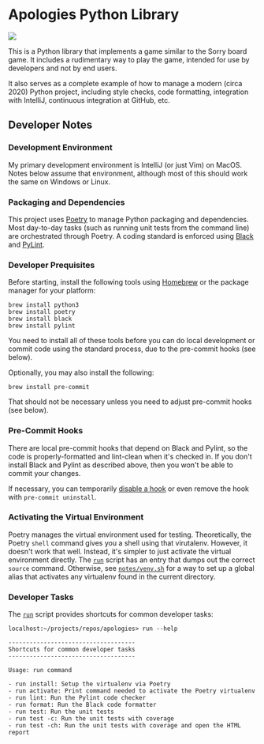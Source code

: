 # Apologies Python Library

![](https://github.com/pronovic/apologies/workflows/Test%20Suite/badge.svg)

This is a Python library that implements a game similar to the Sorry
board game.  It includes a rudimentary way to play the game, intended
for use by developers and not by end users.

It also serves as a complete example of how to manage a modern (circa 2020)
Python project, including style checks, code formatting, integration with
IntelliJ, continuous integration at GitHub, etc.

## Developer Notes

### Development Environment

My primary development environment is IntelliJ (or just Vim) on MacOS.  Notes
below assume that environment, although most of this should work the same on
Windows or Linux.

### Packaging and Dependencies

This project uses [Poetry](https://python-poetry.org/) to manage Python
packaging and dependencies.  Most day-to-day tasks (such as running unit 
tests from the command line) are orchestrated through Poetry.  A coding
standard is enforced using [Black](https://github.com/psf/black) and [PyLint](https://www.pylint.org/).

### Developer Prequisites

Before starting, install the following tools using [Homebrew](https://brew.sh/)
or the package manager for your platform:

```
brew install python3
brew install poetry
brew install black
brew install pylint
```

You need to install all of these tools before you can do local development or
commit code using the standard process, due to the pre-commit hooks (see
below).

Optionally, you may also install the following:

```
brew install pre-commit
```

That should not be necessary unless you need to adjust pre-commit hooks (see
below).

### Pre-Commit Hooks

There are local pre-commit hooks that depend on Black and Pylint, so the code
is properly-formatted and lint-clean when it's checked in.  If you don't
install Black and Pylint as described above, then you won't be able to commit
your changes.

If necessary, you can temporarily [disable a hook](https://pre-commit.com/#temporarily-disabling-hooks)
or even remove the hook with `pre-commit uninstall`.

### Activating the Virtual Environment

Poetry manages the virtual environment used for testing.  Theoretically, the
Poetry `shell` command gives you a shell using that virutalenv.  However, it
doesn't work that well.  Instead, it's simpler to just activate the virtual
environment directly.  The [`run`](run) script has an entry that dumps out the
correct `source` command. Otherwise, see [`notes/venv.sh`](notes/venv.sh) for a way
to set up a global alias that activates any virtualenv found in the current
directory.

### Developer Tasks

The [`run`](run) script provides shortcuts for common developer tasks:

```
localhost:~/projects/repos/apologies> run --help

------------------------------------
Shortcuts for common developer tasks
------------------------------------

Usage: run command

- run install: Setup the virtualenv via Poetry
- run activate: Print command needed to activate the Poetry virtualenv
- run lint: Run the Pylint code checker
- run format: Run the Black code formatter
- run test: Run the unit tests
- run test -c: Run the unit tests with coverage
- run test -ch: Run the unit tests with coverage and open the HTML report
```

